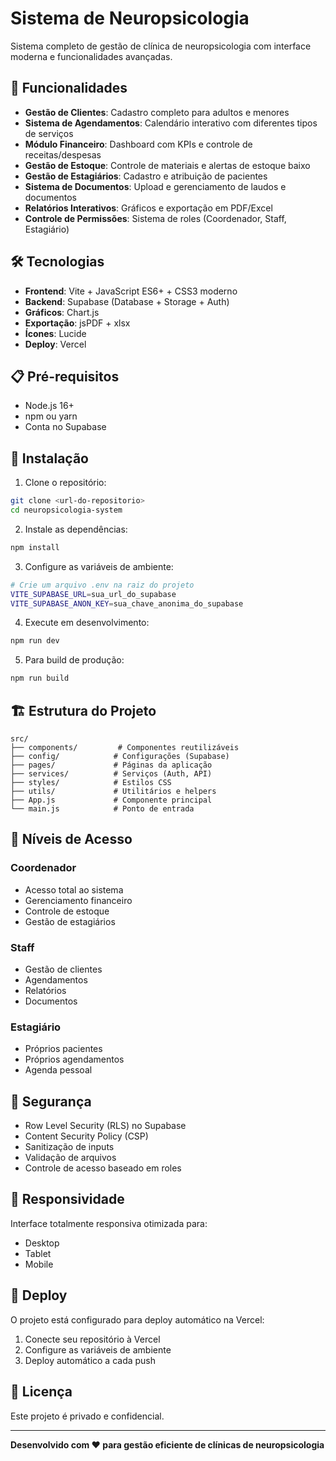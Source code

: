 # Sistema de Neuropsicologia

Sistema completo de gestão de clínica de neuropsicologia com interface moderna e funcionalidades avançadas.

## 🚀 Funcionalidades

- **Gestão de Clientes**: Cadastro completo para adultos e menores
- **Sistema de Agendamentos**: Calendário interativo com diferentes tipos de serviços
- **Módulo Financeiro**: Dashboard com KPIs e controle de receitas/despesas
- **Gestão de Estoque**: Controle de materiais e alertas de estoque baixo
- **Gestão de Estagiários**: Cadastro e atribuição de pacientes
- **Sistema de Documentos**: Upload e gerenciamento de laudos e documentos
- **Relatórios Interativos**: Gráficos e exportação em PDF/Excel
- **Controle de Permissões**: Sistema de roles (Coordenador, Staff, Estagiário)

## 🛠️ Tecnologias

- **Frontend**: Vite + JavaScript ES6+ + CSS3 moderno
- **Backend**: Supabase (Database + Storage + Auth)
- **Gráficos**: Chart.js
- **Exportação**: jsPDF + xlsx
- **Ícones**: Lucide
- **Deploy**: Vercel

## 📋 Pré-requisitos

- Node.js 16+
- npm ou yarn
- Conta no Supabase

## 🔧 Instalação

1. Clone o repositório:
```bash
git clone <url-do-repositorio>
cd neuropsicologia-system
```

2. Instale as dependências:
```bash
npm install
```

3. Configure as variáveis de ambiente:
```bash
# Crie um arquivo .env na raiz do projeto
VITE_SUPABASE_URL=sua_url_do_supabase
VITE_SUPABASE_ANON_KEY=sua_chave_anonima_do_supabase
```

4. Execute em desenvolvimento:
```bash
npm run dev
```

5. Para build de produção:
```bash
npm run build
```

## 🏗️ Estrutura do Projeto

```
src/
├── components/         # Componentes reutilizáveis
├── config/            # Configurações (Supabase)
├── pages/             # Páginas da aplicação
├── services/          # Serviços (Auth, API)
├── styles/            # Estilos CSS
├── utils/             # Utilitários e helpers
├── App.js             # Componente principal
└── main.js            # Ponto de entrada
```

## 👤 Níveis de Acesso

### Coordenador
- Acesso total ao sistema
- Gerenciamento financeiro
- Controle de estoque
- Gestão de estagiários

### Staff
- Gestão de clientes
- Agendamentos
- Relatórios
- Documentos

### Estagiário
- Próprios pacientes
- Próprios agendamentos
- Agenda pessoal

## 🔐 Segurança

- Row Level Security (RLS) no Supabase
- Content Security Policy (CSP)
- Sanitização de inputs
- Validação de arquivos
- Controle de acesso baseado em roles

## 📱 Responsividade

Interface totalmente responsiva otimizada para:
- Desktop
- Tablet
- Mobile

## 🚀 Deploy

O projeto está configurado para deploy automático na Vercel:

1. Conecte seu repositório à Vercel
2. Configure as variáveis de ambiente
3. Deploy automático a cada push

## 📄 Licença

Este projeto é privado e confidencial.

---

**Desenvolvido com ❤️ para gestão eficiente de clínicas de neuropsicologia** 